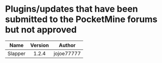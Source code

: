 # Plugins/updates that have been submitted to the PocketMine forums but not approved


|Name|Version|Author|
|----|:-------:|:------:|
|Slapper|1.2.4|jojoe77777|
